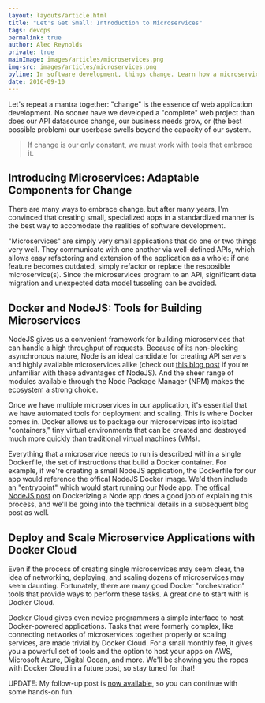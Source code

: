 ```yaml
---
layout: layouts/article.html
title: "Let's Get Small: Introduction to Microservices"
tags: devops
permalink: true
author: Alec Reynolds
private: true
mainImage: images/articles/microservices.png
img-src: images/articles/microservices.png
byline: In software development, things change. Learn how a microservice architecture can help you adapt to changing requirements and scale applications in the cloud.
date: 2016-09-10
---
```


Let's repeat a mantra together: "change" is the essence of web application development. No sooner have we developed a "complete" web project than does our API datasource change, our business needs grow, or (the best possible problem) our userbase swells beyond the capacity of our system.


> If change is our only constant, we must work with tools that embrace it.

## Introducing Microservices: Adaptable Components for Change

There are many ways to embrace change, but after many years, I'm convinced that creating small, specialized apps in a standardized manner is the best way to accomodate the realities of software development.

"Microservices" are simply very small applications that do one or two things very well. They communicate with one another via well-defined APIs, which allows easy refactoring and extension of the application as a whole: if one feature becomes outdated, simply refactor or replace the resposible microservice(s). Since the microservices program to an API, significant data migration and unexpected data model tusseling can be avoided.

## Docker and NodeJS: Tools for Building Microservices

NodeJS gives us a convenient framework for building microservices that can handle a high throughput of requests. Because of its non-blocking asynchronous nature, Node is an ideal candidate for creating API servers and highly available microservices alike (check out [this blog post](https://www.codeschool.com/blog/2014/10/30/understanding-node-js) if you're unfamiliar with these advantages of NodeJS). And the sheer range of modules available through the Node Package Manager (NPM) makes the ecosystem a strong choice.

Once we have multiple microservices in our application, it's essential that we have automated tools for deployment and scaling. This is where Docker comes in. Docker allows us to package our microservices into isolated "containers," tiny virtual environments that can be created and destroyed much more quickly than traditional virtual machines (VMs).

Everything that a microservice needs to run is described within a single Dockerfile, the set of instructions that build a Docker container. For example, if we're creating a small NodeJS application, the Dockerfile for our app would reference the offical NodeJS Docker image. We'd then include an "entrypoint" which would start running our Node app. The [offical NodeJS post](https://nodejs.org/en/docs/guides/nodejs-docker-webapp) on Dockerizing a Node app does a good job of explaining this process, and we'll be going into the technical details in a subsequent blog post as well.

## Deploy and Scale Microservice Applications with Docker Cloud

Even if the process of creating single microservices may seem clear, the idea of networking, deploying, and scaling dozens of microservices may seem daunting. Fortunately, there are many good Docker "orchestration" tools that provide ways to perform these tasks. A great one to start with is Docker Cloud.

Docker Cloud gives even novice programmers a simple interface to host Docker-powered applications. Tasks that were formerly complex, like connecting networks of microservices together properly or scaling services, are made trivial by Docker Cloud. For a small monthly fee, it gives you a powerful set of tools and the option to host your apps on AWS, Microsoft Azure, Digital Ocean, and more. We'll be showing you the ropes with Docker Cloud in a future post, so stay tuned for that!

UPDATE: My follow-up post is [now available](/blog/2016/09/22/node-microservices-on-docker-cloud), so you can continue with some hands-on fun.
